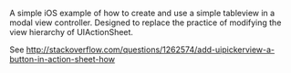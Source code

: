 A simple iOS example of how to create and use a simple tableview in a modal view controller. Designed to replace the practice of modifying the view hierarchy of UIActionSheet.

See http://stackoverflow.com/questions/1262574/add-uipickerview-a-button-in-action-sheet-how
